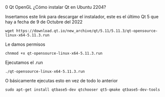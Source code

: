  0 Qt OpenGL ¿Cómo instalar Qt en Ubuntu 2204?

Insertamos este link para descargar el instalador, este es el último Qt 5 que hay a fecha de 9 de Octubre del 2022

    wget https://download.qt.io/new_archive/qt/5.11/5.11.3/qt-opensource-linux-x64-5.11.3.run

Le damos permisos

    chnmod +x qt-opensource-linux-x64-5.11.3.run

Ejecutamos el .run

    ./qt-opensource-linux-x64-5.11.3.run
    
O básicamente ejecutas esto en vez de todo lo anterior

    sudo apt-get install qtbase5-dev qtchooser qt5-qmake qtbase5-dev-tools

